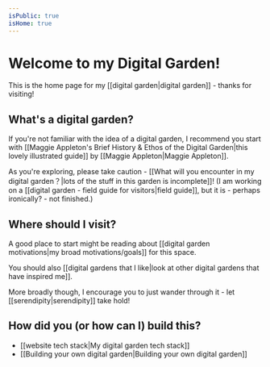 ```yaml
---
isPublic: true
isHome: true
---
```


# Welcome to my Digital Garden!

This is the home page for my [[digital garden|digital garden]] - thanks for visiting!

## What's a digital garden?

If you're not familiar with the idea of a digital garden, I recommend you start with [[Maggie Appleton's Brief History & Ethos of the Digital Garden|this lovely illustrated guide]] by [[Maggie Appleton|Maggie Appleton]].

As you're exploring, please take caution - [[What will you encounter in my digital garden？|lots of the stuff in this garden is incomplete]]! (I am working on a [[digital garden - field guide for visitors|field guide]], but it is - perhaps ironically? - not finished.)

## Where should I visit?

A good place to start might be reading about [[digital garden motivations|my broad motivations/goals]] for this space.

You should also [[digital gardens that I like|look at other digital gardens that have inspired me]].

More broadly though, I encourage you to just wander through it - let [[serendipity|serendipity]] take hold!

## How did you (or how can I) build this?
- [[website tech stack|My digital garden tech stack]]
- [[Building your own digital garden|Building your own digital garden]]